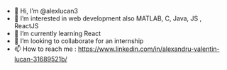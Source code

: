 - 👋 Hi, I’m @alexlucan3
- 👀 I’m interested in web development also MATLAB, C, Java, JS , ReactJS
- 🌱 I’m currently learning React
- 💞️ I’m looking to collaborate for an internship
- 📫 How to reach me : https://www.linkedin.com/in/alexandru-valentin-lucan-31689521b/

<!---
alexlucan3/alexlucan3 is a ✨ special ✨ repository because its `README.md` (this file) appears on your GitHub profile.
You can click the Preview link to take a look at your changes.
--->
